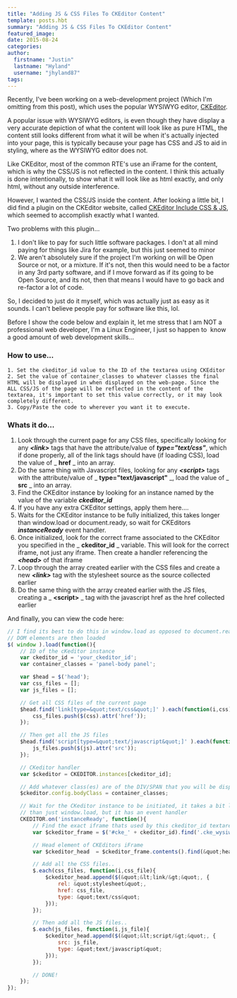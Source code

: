 ```yaml
---
title: "Adding JS & CSS Files To CKEditor Content"
template: posts.hbt
summary: "Adding JS & CSS Files To CKEditor Content"
featured_image:
date: 2015-08-24
categories:
author:
  firstname: "Justin"
  lastname: "Hyland"
  username: "jhyland87"
tags:
---
```

Recently, I've been working on a web-development project (Which I'm omitting from this post), which uses the popular WYSIWYG editor, [CKEditor](http://ckeditor.com/).

A popular issue with WYSIWYG editors, is even though they have display a very accurate depiction of what the content will look like as pure HTML, the content still looks different from what it will be when it's actually injected into your page, this is typically because your page has CSS and JS to aid in styling, where as the WYSIWYG editor does not.

Like CKEditor, most of the common RTE's use an iFrame for the content, which is why the CSS/JS is not reflected in the content. I think this actually is done intentionally, to show what it will look like as html exactly, and only html, without any outside interference.

However, I wanted the CSS/JS inside the content. After looking a little bit, I did find a plugin on the CKEditor website, called [CKEditor Include CSS & JS](http://ckeditor.com/addon/doksoftinclude), which seemed to accomplish exactly what I wanted.

Two problems with this plugin...

1. I don't like to pay for such little software packages. I don't at all mind paying for things like Jira for example, but this just seemed to minor
2. We aren't absolutely sure if the project I'm working on will be Open Source or not, or a mixture. If it's not, then this would need to be a factor in any 3rd party software, and if I move forward as if its going to be Open Source, and its not, then that means I would have to go back and re-factor a lot of code.

So, I decided to just do it myself, which was actually just as easy as it sounds. I can't believe people pay for software like this, lol.

Before I show the code below and explain it, let me stress that I am NOT a professional web developer, I'm a Linux Engineer, I just so happen to  know a good amount of web development skills...
### How to use...

	1. Set the ckeditor_id value to the ID of the textarea using CKEditor
	2. Set the value of container_classes to whatever classes the final HTML will be displayed in when displayed on the web-page. Since the ALL CSS/JS of the page will be reflected in the content of the textarea, it's important to set this value correctly, or it may look completely different.
	3. Copy/Paste the code to wherever you want it to execute.

### Whats it do...
1. Look through the current page for any CSS files, specifically looking for any **_&lt;link&gt;_** tags that have the attribute/value of **_type="text/css"_**, which if done properly, all of the link tags should have (if loading CSS), load the value of _ **href** _ into an array.
2. Do the same thing with Javascript files, looking for any **_&lt;script&gt;_** tags with the attribute/value of _ **type="text/javascript"** _, load the value of _ **src** _ into an array.
3. Find the CKEditor instance by looking for an instance named by the value of the variable **_ckeditor_id_**
4. If you have any extra CKEditor settings, apply them here....
5. Waits for the CKEditor instance to be fully initialized, this takes longer than window.load or document.ready, so wait for CKEditors **_instanceReady_** event handler.
6. Once initialized, look for the correct frame associated to the CKEditor you specified in the _ **ckeditor_id** _ variable. This will look for the correct iframe, not just any iframe. Then create a handler referencing the **_&lt;head&gt;_** of that iframe
7. Loop through the array created earlier with the CSS files and create a new **_&lt;link&gt;_** tag with the stylesheet source as the source collected earlier
8. Do the same thing with the array created earlier with the JS files, creating a _ **&lt;script&gt;** _ tag with the javascript href as the href collected earlier

And finally, you can view the code here:

```javascript
// I find its best to do this in window.load as opposed to document.ready, since all the
// DOM elements are then loaded
$( window ).load(function(){
    // ID of the cKeditor instance
    var ckeditor_id = 'your_ckeditor_id';
    var container_classes = 'panel-body panel';

    var $head = $('head');
    var css_files = [];
    var js_files = [];

    // Get all CSS files of the current page
    $head.find('link[type=&quot;text/css&quot;]' ).each(function(i,css){
        css_files.push($(css).attr('href'));
    });

    // Then get all the JS files
    $head.find('script[type=&quot;text/javascript&quot;]' ).each(function(i,js){
        js_files.push($(js).attr('src'));
    });

    // CKeditor handler
    var $ckeditor = CKEDITOR.instances[ckeditor_id];

    // Add whatever class(es) are of the DIV/SPAN that you will be displaying the content in
    $ckeditor.config.bodyClass = container_classes;

    // Wait for the CKeditor instance to be initiated, it takes a bit longer
    // than just window.load, but it has an event handler
    CKEDITOR.on('instanceReady', function(){
        // Find the exact iframe thats used by this ckeditor_id textarea
        var $ckeditor_frame = $('#cke_' + ckeditor_id).find('.cke_wysiwyg_frame');

        // Head element of CKEditors iFrame
        var $ckeditor_head  = $ckeditor_frame.contents().find(&quot;head&quot;);

        // Add all the CSS files..
        $.each(css_files, function(i,css_file){
            $ckeditor_head.append($(&quot;&lt;link/&gt;&quot;, {
                rel: &quot;stylesheet&quot;,
                href: css_file,
                type: &quot;text/css&quot;
            }));
        });

        // Then add all the JS files..
        $.each(js_files, function(i,js_file){
            $ckeditor_head.append($(&quot;&lt;script/&gt;&quot;, {
                src: js_file,
                type: &quot;text/javascript&quot;
            }));
        });

        // DONE!
    });
});
```
